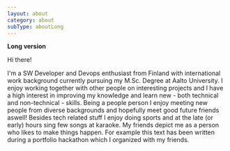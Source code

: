 ```yaml
---
layout: about
category: about
subType: aboutLong
---
```

<strong>Long version</strong>

Hi there!

I'm a SW Developer and Devops enthusiast from Finland with international work background currently pursuing my M.Sc. Degree at Aalto University.
I enjoy working together with other people on interesting projects and I have a high interest in improving my knowledge and learn new - both technical and non-technical - skills. Being a people person I enjoy meeting new people from diverse backgrounds and hopefully meet good future friends aswell! Besides tech related stuff I enjoy doing sports and at the late (or early) hours sing few songs at karaoke. My friends depict me as a person who likes to make things happen. For example this text has been written during a portfolio hackathon which I organized with my friends.

